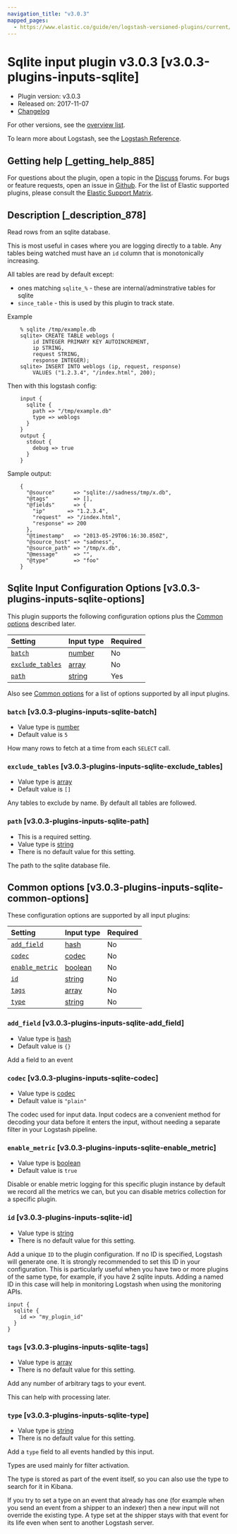 ```yaml
---
navigation_title: "v3.0.3"
mapped_pages:
  - https://www.elastic.co/guide/en/logstash-versioned-plugins/current/v3.0.3-plugins-inputs-sqlite.html
---
```


# Sqlite input plugin v3.0.3 [v3.0.3-plugins-inputs-sqlite]

* Plugin version: v3.0.3
* Released on: 2017-11-07
* [Changelog](https://github.com/logstash-plugins/logstash-input-sqlite/blob/v3.0.3/CHANGELOG.md)

For other versions, see the [overview list](input-sqlite-index.md).

To learn more about Logstash, see the [Logstash Reference](https://www.elastic.co/guide/en/logstash/current/index.html).

## Getting help [_getting_help_885]

For questions about the plugin, open a topic in the [Discuss](http://discuss.elastic.co) forums. For bugs or feature requests, open an issue in [Github](https://github.com/logstash-plugins/logstash-input-sqlite). For the list of Elastic supported plugins, please consult the [Elastic Support Matrix](https://www.elastic.co/support/matrix#matrix_logstash_plugins).

## Description [_description_878]

Read rows from an sqlite database.

This is most useful in cases where you are logging directly to a table. Any tables being watched must have an `id` column that is monotonically increasing.

All tables are read by default except:

* ones matching `sqlite_%` - these are internal/adminstrative tables for sqlite
* `since_table` - this is used by this plugin to track state.

Example

```
    % sqlite /tmp/example.db
    sqlite> CREATE TABLE weblogs (
        id INTEGER PRIMARY KEY AUTOINCREMENT,
        ip STRING,
        request STRING,
        response INTEGER);
    sqlite> INSERT INTO weblogs (ip, request, response)
        VALUES ("1.2.3.4", "/index.html", 200);
```

Then with this logstash config:

```
    input {
      sqlite {
        path => "/tmp/example.db"
        type => weblogs
      }
    }
    output {
      stdout {
        debug => true
      }
    }
```

Sample output:

```
    {
      "@source"      => "sqlite://sadness/tmp/x.db",
      "@tags"        => [],
      "@fields"      => {
        "ip"       => "1.2.3.4",
        "request"  => "/index.html",
        "response" => 200
      },
      "@timestamp"   => "2013-05-29T06:16:30.850Z",
      "@source_host" => "sadness",
      "@source_path" => "/tmp/x.db",
      "@message"     => "",
      "@type"        => "foo"
    }
```

## Sqlite Input Configuration Options [v3.0.3-plugins-inputs-sqlite-options]

This plugin supports the following configuration options plus the [Common options](v3-0-3-plugins-inputs-sqlite.md#v3.0.3-plugins-inputs-sqlite-common-options) described later.

| Setting | Input type | Required |
| :- | :- | :- |
| [`batch`](v3-0-3-plugins-inputs-sqlite.md#v3.0.3-plugins-inputs-sqlite-batch) | [number](/lsr/value-types.md#number) | No |
| [`exclude_tables`](v3-0-3-plugins-inputs-sqlite.md#v3.0.3-plugins-inputs-sqlite-exclude_tables) | [array](/lsr/value-types.md#array) | No |
| [`path`](v3-0-3-plugins-inputs-sqlite.md#v3.0.3-plugins-inputs-sqlite-path) | [string](/lsr/value-types.md#string) | Yes |

Also see [Common options](v3-0-3-plugins-inputs-sqlite.md#v3.0.3-plugins-inputs-sqlite-common-options) for a list of options supported by all input plugins.

### `batch` [v3.0.3-plugins-inputs-sqlite-batch]

* Value type is [number](/lsr/value-types.md#number)
* Default value is `5`

How many rows to fetch at a time from each `SELECT` call.

### `exclude_tables` [v3.0.3-plugins-inputs-sqlite-exclude_tables]

* Value type is [array](/lsr/value-types.md#array)
* Default value is `[]`

Any tables to exclude by name. By default all tables are followed.

### `path` [v3.0.3-plugins-inputs-sqlite-path]

* This is a required setting.
* Value type is [string](/lsr/value-types.md#string)
* There is no default value for this setting.

The path to the sqlite database file.

## Common options [v3.0.3-plugins-inputs-sqlite-common-options]

These configuration options are supported by all input plugins:

| Setting | Input type | Required |
| :- | :- | :- |
| [`add_field`](v3-0-3-plugins-inputs-sqlite.md#v3.0.3-plugins-inputs-sqlite-add_field) | [hash](/lsr/value-types.md#hash) | No |
| [`codec`](v3-0-3-plugins-inputs-sqlite.md#v3.0.3-plugins-inputs-sqlite-codec) | [codec](/lsr/value-types.md#codec) | No |
| [`enable_metric`](v3-0-3-plugins-inputs-sqlite.md#v3.0.3-plugins-inputs-sqlite-enable_metric) | [boolean](/lsr/value-types.md#boolean) | No |
| [`id`](v3-0-3-plugins-inputs-sqlite.md#v3.0.3-plugins-inputs-sqlite-id) | [string](/lsr/value-types.md#string) | No |
| [`tags`](v3-0-3-plugins-inputs-sqlite.md#v3.0.3-plugins-inputs-sqlite-tags) | [array](/lsr/value-types.md#array) | No |
| [`type`](v3-0-3-plugins-inputs-sqlite.md#v3.0.3-plugins-inputs-sqlite-type) | [string](/lsr/value-types.md#string) | No |

### `add_field` [v3.0.3-plugins-inputs-sqlite-add_field]

* Value type is [hash](/lsr/value-types.md#hash)
* Default value is `{}`

Add a field to an event

### `codec` [v3.0.3-plugins-inputs-sqlite-codec]

* Value type is [codec](/lsr/value-types.md#codec)
* Default value is `"plain"`

The codec used for input data. Input codecs are a convenient method for decoding your data before it enters the input, without needing a separate filter in your Logstash pipeline.

### `enable_metric` [v3.0.3-plugins-inputs-sqlite-enable_metric]

* Value type is [boolean](/lsr/value-types.md#boolean)
* Default value is `true`

Disable or enable metric logging for this specific plugin instance by default we record all the metrics we can, but you can disable metrics collection for a specific plugin.

### `id` [v3.0.3-plugins-inputs-sqlite-id]

* Value type is [string](/lsr/value-types.md#string)
* There is no default value for this setting.

Add a unique `ID` to the plugin configuration. If no ID is specified, Logstash will generate one. It is strongly recommended to set this ID in your configuration. This is particularly useful when you have two or more plugins of the same type, for example, if you have 2 sqlite inputs. Adding a named ID in this case will help in monitoring Logstash when using the monitoring APIs.

```
input {
  sqlite {
    id => "my_plugin_id"
  }
}
```

### `tags` [v3.0.3-plugins-inputs-sqlite-tags]

* Value type is [array](/lsr/value-types.md#array)
* There is no default value for this setting.

Add any number of arbitrary tags to your event.

This can help with processing later.

### `type` [v3.0.3-plugins-inputs-sqlite-type]

* Value type is [string](/lsr/value-types.md#string)
* There is no default value for this setting.

Add a `type` field to all events handled by this input.

Types are used mainly for filter activation.

The type is stored as part of the event itself, so you can also use the type to search for it in Kibana.

If you try to set a type on an event that already has one (for example when you send an event from a shipper to an indexer) then a new input will not override the existing type. A type set at the shipper stays with that event for its life even when sent to another Logstash server.
